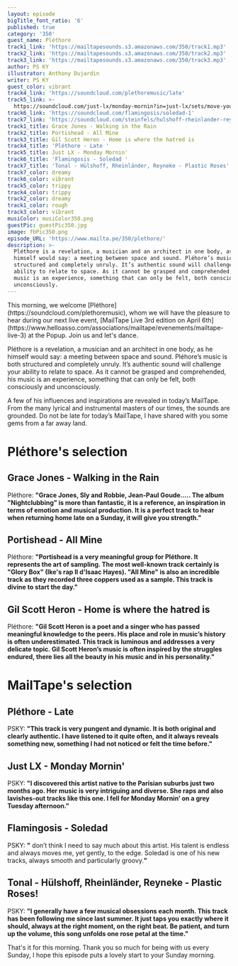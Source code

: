 ```yaml
---
layout: episode
bigTitle_font_ratio: '6'
published: true
category: '350'
guest_name: Pléthore
track1_link: 'https://mailtapesounds.s3.amazonaws.com/350/track1.mp3'
track2_link: 'https://mailtapesounds.s3.amazonaws.com/350/track2.mp3'
track3_link: 'https://mailtapesounds.s3.amazonaws.com/350/track3.mp3'
author: PS KY
illustrator: Anthony Dujardin
writer: PS KY
guest_color: vibrant
track4_link: 'https://soundcloud.com/plethoremusic/late'
track5_link: >-
  https://soundcloud.com/just-lx/monday-mornin?in=just-lx/sets/move-your-mind-free-your-body
track6_link: 'https://soundcloud.com/flamingosis/soledad-1'
track7_link: 'https://soundcloud.com/steinfels/hulshoff-rheinlander-reynecke-plastic-roses'
track1_title: Grace Jones - Walking in the Rain
track2_title: Portishead - All Mine
track3_title: Gil Scott Heron - Home is where the hatred is
track4_title: 'Pléthore - Late '
track5_title: Just LX - Monday Mornin'
track6_title: 'Flamingosis - Soledad '
track7_title: 'Tonal - Hülshoff, Rheinländer, Reyneke - Plastic Roses'
track7_color: dreamy
track6_color: vibrant
track5_color: trippy
track4_color: trippy
track2_color: dreamy
track1_color: rough
track3_color: vibrant
musiColor: musiColor350.png
guestPic: guestPic350.jpg
image: fbPic350.png
episode_URL: 'https://www.mailta.pe/350/plethore/'
description: >-
  Pléthore is a revelation, a musician and an architect in one body, as he
  himself would say: a meeting between space and sound. Pléhore’s music is both
  structured and completely unruly. It’s authentic sound will challenge your
  ability to relate to space. As it cannot be grasped and comprehended, his
  music is an experience, something that can only be felt, both consciously and
  unconsciously.
---
```

<p id="introduction">This morning, we welcome [Pléthore](https://soundcloud.com/plethoremusic), whom we will have the pleasure to hear during our next live event, [MailTape Live 3rd edition on April 6th](https://www.helloasso.com/associations/mailtape/evenements/mailtape-live-3) at the Popup. Join us and let's dance.</p>
  
Pléthore is a revelation, a musician and an architect in one body, as he himself would say: a meeting between space and sound. Pléhore’s music is both structured and completely unruly. It’s authentic sound will challenge your ability to relate to space. As it cannot be grasped and comprehended, his music is an experience, something that can only be felt, both consciously and unconsciously. 
  
A few of his influences and inspirations are revealed in today’s MailTape. From the many lyrical and instrumental masters of our times, the sounds are grounded. Do not be late for today’s MailTape, I have shared with you some gems from a far away land.


# Pléthore's selection


## Grace Jones - Walking in the Rain
Pléthore: **"**Grace Jones, Sly and Robbie, Jean-Paul Goude….. The album "Nightclubbing" is more than fantastic, it is a reference, an inspiration in terms of emotion and musical production. It is a perfect track to hear when returning home late on a Sunday, it will give you strength.**"**

## Portishead - All Mine
Pléthore: **"**Portishead is a very meaningful group for Pléthore. It represents the art of sampling. The most well-known track certainly is "Glory Box" (Ike's rap II d'Isaac Hayes). "All Mine" is also an incredible track as they recorded three coppers used as a sample. This track is divine to start the day.**"**

## Gil Scott Heron - Home is where the hatred is
Pléthore: **"**Gil Scott Heron is a poet and a singer who has passed meaningful knowledge to the peers. His place and role in music’s history is often underestimated. This track is luminous and addresses a very delicate topic. Gil Scott Heron’s music is often inspired by the struggles endured, there lies all the beauty in his music and in his personality.**"**


# MailTape's selection

## Pléthore - Late 
PSKY: **"**This track is very pungent and dynamic. It is both original and clearly authentic. I have listened to it quite often, and it always reveals something new, something I had not noticed or felt the time before.**"**

## Just LX - Monday Mornin'
PSKY: **"**I discovered this artist native to the Parisian suburbs just two months ago. Her music is very intriguing and diverse. She raps and also lavishes-out tracks like this one. I fell for Monday Mornin’ on a grey Tuesday afternoon.**"**

## Flamingosis - Soledad 
PSKY: **"** don’t think I need to say much about this artist. His talent is endless and always moves me, yet gently, to the edge. Soledad is one of his new tracks, always smooth and particularly groovy.**"**

## Tonal - Hülshoff, Rheinländer, Reyneke - Plastic Roses!
PSKY: **"**I generally have a few musical obsessions each month. This track has been following me since last summer. It just taps you exactly where it should, always at the right moment, on the right beat. Be patient, and turn up the volume, this song unfolds one rose petal at the time.**"**

<p id="outroduction">That's it for this morning. Thank you so much for being with us every Sunday, I hope this episode puts a lovely start to your Sunday morning.</p>
